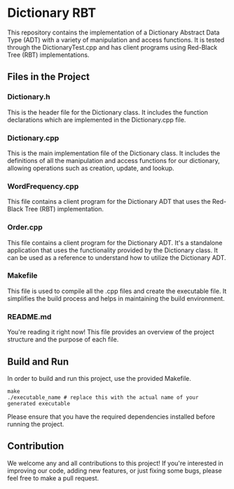# Dictionary RBT
This repository contains the implementation of a Dictionary Abstract Data Type (ADT) with a variety of manipulation and access functions. It is tested through the DictionaryTest.cpp and has client programs using Red-Black Tree (RBT) implementations.

## Files in the Project

### Dictionary.h
This is the header file for the Dictionary class. It includes the function declarations which are implemented in the Dictionary.cpp file.

### Dictionary.cpp
This is the main implementation file of the Dictionary class. It includes the definitions of all the manipulation and access functions for our dictionary, allowing operations such as creation, update, and lookup.

### WordFrequency.cpp
This file contains a client program for the Dictionary ADT that uses the Red-Black Tree (RBT) implementation.

### Order.cpp
This file contains a client program for the Dictionary ADT. It's a standalone application that uses the functionality provided by the Dictionary class. It can be used as a reference to understand how to utilize the Dictionary ADT.

### Makefile
This file is used to compile all the .cpp files and create the executable file. It simplifies the build process and helps in maintaining the build environment.

### README.md
You're reading it right now! This file provides an overview of the project structure and the purpose of each file.

## Build and Run
In order to build and run this project, use the provided Makefile.
```
make
./executable_name # replace this with the actual name of your generated executable
```

Please ensure that you have the required dependencies installed before running the project.

## Contribution
We welcome any and all contributions to this project! If you're interested in improving our code, adding new features, or just fixing some bugs, please feel free to make a pull request.
